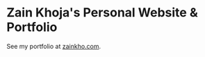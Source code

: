 # Zain Khoja's Personal Website &amp; Portfolio

See my portfolio at [zainkho.com](https://zainkho.com).
